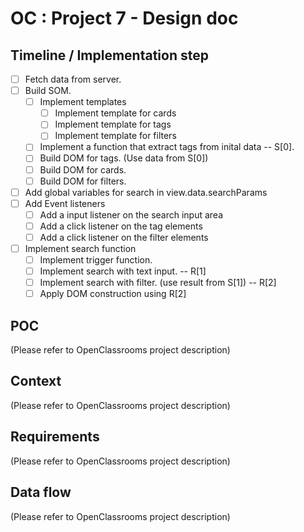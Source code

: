 # OC : Project 7 - Design doc

## Timeline / Implementation step

- [ ] Fetch data from server.
- [ ] Build SOM.
  - [ ] Implement templates
    - [ ] Implement template for cards
    - [ ] Implement template for tags
    - [ ] Implement template for filters
  - [ ] Implement a function that extract tags from inital data -- S[0].
  - [ ] Build DOM for tags. (Use data from S[0])
  - [ ] Build DOM for cards.
  - [ ] Build DOM for filters.
- [ ] Add global variables for search in view.data.searchParams 
- [ ] Add Event listeners
  - [ ] Add a input listener on the search input area
  - [ ] Add a click listener on the tag elements
  - [ ] Add a click listener on the filter elements
- [ ] Implement search function
  - [ ] Implement trigger function. 
  - [ ] Implement search with text input. -- R[1]
  - [ ] Implement search with filter. (use result from S[1]) -- R[2]
  - [ ] Apply DOM construction using R[2]

## POC

(Please refer to OpenClassrooms project description)

## Context

(Please refer to OpenClassrooms project description)

## Requirements

(Please refer to OpenClassrooms project description)

## Data flow

(Please refer to OpenClassrooms project description)